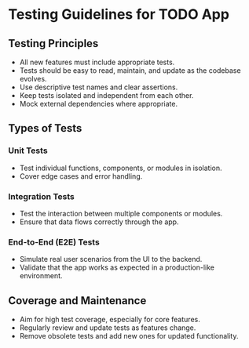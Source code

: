 # Testing Guidelines for TODO App

## Testing Principles

- All new features must include appropriate tests.
- Tests should be easy to read, maintain, and update as the codebase evolves.
- Use descriptive test names and clear assertions.
- Keep tests isolated and independent from each other.
- Mock external dependencies where appropriate.

## Types of Tests

### Unit Tests

- Test individual functions, components, or modules in isolation.
- Cover edge cases and error handling.

### Integration Tests

- Test the interaction between multiple components or modules.
- Ensure that data flows correctly through the app.

### End-to-End (E2E) Tests

- Simulate real user scenarios from the UI to the backend.
- Validate that the app works as expected in a production-like environment.

## Coverage and Maintenance

- Aim for high test coverage, especially for core features.
- Regularly review and update tests as features change.
- Remove obsolete tests and add new ones for updated functionality.
